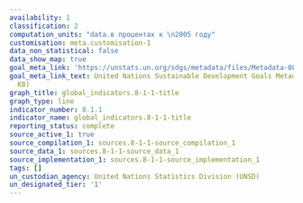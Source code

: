 ```yaml
---
availability: 1
classification: 2
computation_units: "data.в процентах к \n2005 году"
customisation: meta.customisation-1
data_non_statistical: false
data_show_map: true
goal_meta_link: 'https://unstats.un.org/sdgs/metadata/files/Metadata-08-01-01.pdf '
goal_meta_link_text: United Nations Sustainable Development Goals Metadata (PDF 232
  KB)
graph_title: global_indicators.8-1-1-title
graph_type: line
indicator_number: 8.1.1
indicator_name: global_indicators.8-1-1-title
reporting_status: complete
source_active_1: true
source_compilation_1: sources.8-1-1-source_compilation_1
source_data_1: sources.8-1-1-source_data_1
source_implementation_1: sources.8-1-1-source_implementation_1
tags: []
un_custodian_agency: United Nations Statistics Division (UNSD)
un_designated_tier: '1'
---
```

